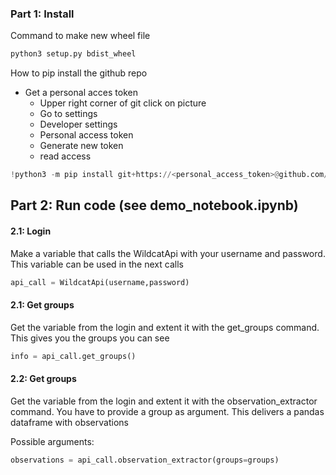 ### Part 1: Install

Command to make new wheel file
```python
python3 setup.py bdist_wheel 
```
How to pip install the github repo 
- Get a personal acces token
  - Upper right corner of git click on picture
  - Go to settings
  - Developer settings
  - Personal access token
  - Generate new token
  - read access
```python
!python3 -m pip install git+https://<personal_access_token>@github.com/SensingClues/wildcat-api-python.git@main
```



## Part 2: Run code (see demo_notebook.ipynb)

#### 2.1: Login
Make a variable that calls the WildcatApi with your username and password. 
This variable can be used in the next calls
```python
api_call = WildcatApi(username,password)
```
#### 2.1: Get groups
Get the variable from the login and extent it with the get_groups command. This gives
you the groups you can see
```python
info = api_call.get_groups()
```
#### 2.2: Get groups
Get the variable from the login and extent it with the observation_extractor command. 
You have to provide a group as argument. This delivers a pandas dataframe with observations

Possible arguments: 

```python
observations = api_call.observation_extractor(groups=groups)
```
